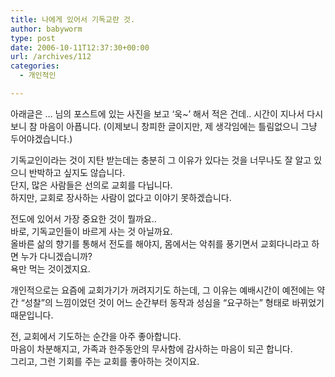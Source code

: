 ```yaml
---
title: 나에게 있어서 기독교란 것.
author: babyworm
type: post
date: 2006-10-11T12:37:30+00:00
url: /archives/112
categories:
  - 개인적인

---
```

아래글은 &#8230; 님의 포스트에 있는 사진을 보고 &#8216;욱~&#8217; 해서 적은 건데.. 시간이 지나서 다시보니 참 마음이 아픕니다. (이제보니 창피한 글이지만, 제 생각임에는 틀림없으니 그냥 두어야겠습니다.)

기독교인이라는 것이 지탄 받는데는 충분히 그 이유가 있다는 것을 너무나도 잘 알고 있으니 반박하고 싶지도 않습니다.  
단지, 많은 사람들은 선의로 교회를 다닙니다.  
하지만, 교회로 장사하는 사람이 없다고 이야기 못하겠습니다. 

전도에 있어서 가장 중요한 것이 뭘까요..  
바로, 기독교인들이 바르게 사는 것 아닐까요.  
올바른 삶의 향기를 통해서 전도를 해야지, 몸에서는 악취를 풍기면서 교회다니라고 하면 누가 다니겠습니까?  
욕만 먹는 것이겠지요. 

개인적으로는 요즘에 교회가기가 꺼려지기도 하는데, 그 이유는 예배시간이 예전에는 약간 &#8220;성찰&#8221;의 느낌이었던 것이 어느 순간부터 동작과 성심을 &#8220;요구하는&#8221; 형태로 바뀌었기 때문입니다. 

전, 교회에서 기도하는 순간을 아주 좋아합니다.  
마음이 차분해지고, 가족과 한주동안의 무사함에 감사하는 마음이 되곤 합니다.  
그리고, 그런 기회를 주는 교회를 좋아하는 것이지요.